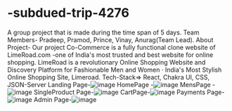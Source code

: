 # -subdued-trip-4276
A group project that is made during the time span of 5 days.
Team Members- Pradeep, Pramod, Prince, Vinay, Anurag(Team Lead).
About Project- Our project Co-Commerce is a fully functional clone website of LimeRoad.com -one of India's most trusted and best website for online shopping.
LimeRoad is a revolutionary Online Shopping Website and Discovery Platform for Fashionable Men and Women · India's Most Stylish Online Shopping Site, Limeroad.
Tech-Stack=> React, Chakra UI, CSS, JSON-Server
Landing Page-![image](https://user-images.githubusercontent.com/106643486/213976631-79e17d8e-9c93-4ee6-9ea5-6604d8515ca8.png)
HomePage -![image](https://user-images.githubusercontent.com/106643486/213976709-709135fd-51ed-486a-934d-dc2a6fe2e2a9.png)
MensPage -![image](https://user-images.githubusercontent.com/106643486/213976765-ffca0ef4-8707-469c-98b2-4b00eae7d4ed.png)
SingleProduct Page-![image](https://user-images.githubusercontent.com/106643486/213976816-57db616a-2e4b-400e-bbde-d231882907fd.png)
CartPage-![image](https://user-images.githubusercontent.com/106643486/213976890-ff20dbf1-c234-460c-9072-6cf3c83e366f.png)
Payments Page-![image](https://user-images.githubusercontent.com/106643486/213976940-d88228a1-0197-4e41-9919-e7f073bb35a7.png)
Admin Page-![image](https://user-images.githubusercontent.com/106643486/213976980-a101d460-8874-4d54-8c3a-a52d87e21ec7.png)
